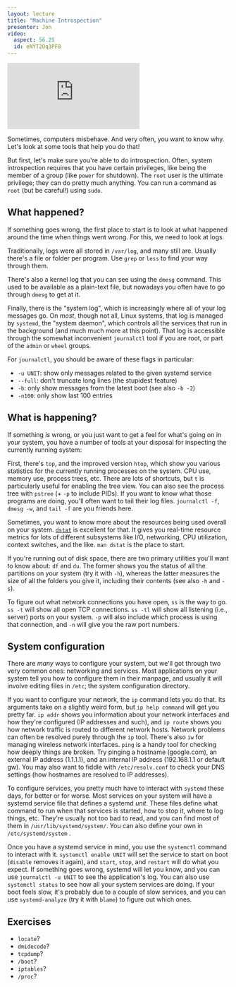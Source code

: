 ```yaml
---
layout: lecture
title: "Machine Introspection"
presenter: Jon
video:
  aspect: 56.25
  id: eNYT2Oq3PF8
---
```


<iframe src="https://www.youtube.com/embed/eNYT2Oq3PF8" frameborder="0" allowfullscreen></iframe>

Sometimes, computers misbehave. And very often, you want to know why.
Let's look at some tools that help you do that!

But first, let's make sure you're able to do introspection. Often,
system introspection requires that you have certain privileges, like
being the member of a group (like `power` for shutdown). The `root` user
is the ultimate privilege; they can do pretty much anything. You can run
a command as `root` (but be careful!) using `sudo`.

## What happened?

If something goes wrong, the first place to start is to look at what
happened around the time when things went wrong. For this, we need to
look at logs.

Traditionally, logs were all stored in `/var/log`, and many still are.
Usually there's a file or folder per program. Use `grep` or `less` to
find your way through them.

There's also a kernel log that you can see using the `dmesg` command.
This used to be available as a plain-text file, but nowadays you often
have to go through `dmesg` to get at it.

Finally, there is the "system log", which is increasingly where all of
your log messages go. On _most_, though not all, Linux systems, that log
is managed by `systemd`, the "system daemon", which controls all the
services that run in the background (and much much more at this point).
That log is accessible through the somewhat inconvenient `journalctl`
tool if you are root, or part of the `admin` or `wheel` groups.

For `journalctl`, you should be aware of these flags in particular:

 - `-u UNIT`: show only messages related to the given systemd service
 - `--full`: don't truncate long lines (the stupidest feature)
 - `-b`: only show messages from the latest boot (see also `-b -2`)
 - `-n100`: only show last 100 entries

## What is happening?

If something _is_ wrong, or you just want to get a feel for what's going
on in your system, you have a number of tools at your disposal for
inspecting the currently running system:

First, there's `top`, and the improved version `htop`, which show you
various statistics for the currently running processes on the system.
CPU use, memory use, process trees, etc. There are lots of shortcuts,
but `t` is particularly useful for enabling the tree view. You can also
see the process tree with `pstree` (+ `-p` to include PIDs). If you want
to know what those programs are doing, you'll often want to tail their
log files. `journalctl -f`, `dmesg -w`, and `tail -f` are you friends
here.

Sometimes, you want to know more about the resources being used overall
on your system. [`dstat`](http://dag.wiee.rs/home-made/dstat/) is
excellent for that. It gives you real-time resource metrics for lots of
different subsystems like I/O, networking, CPU utilization, context
switches, and the like. `man dstat` is the place to start.

If you're running out of disk space, there are two primary utilities
you'll want to know about: `df` and `du`. The former shows you the
status of all the partitions on your system (try it with `-h`), whereas
the latter measures the size of all the folders you give it, including
their contents (see also `-h` and `-s`).

To figure out what network connections you have open, `ss` is the way to
go. `ss -t` will show all open TCP connections. `ss -tl` will show all
listening (i.e., server) ports on your system. `-p` will also include
which process is using that connection, and `-n` will give you the raw
port numbers.


## System configuration

There are _many_ ways to configure your system, but we'll got through
two very common ones: networking and services. Most applications on your
system tell you how to configure them in their manpage, and usually it
will involve editing files in `/etc`; the system configuration
directory.

If you want to configure your network, the `ip` command lets you do
that. Its arguments take on a slightly weird form, but `ip help command`
will get you pretty far. `ip addr` shows you information about your
network interfaces and how they're configured (IP addresses and such),
and `ip route` shows you how network traffic is routed to different
network hosts. Network problems can often be resolved purely through the
`ip` tool. There's also `iw` for managing wireless network interfaces.
`ping` is a handy tool for checking how deeply things are broken. Try
pinging a hostname (google.com), an external IP address (1.1.1.1), and
an internal IP address (192.168.1.1 or default gw). You may also want to
fiddle with `/etc/resolv.conf` to check your DNS settings (how hostnames
are resolved to IP addresses).

To configure services, you pretty much have to interact with `systemd`
these days, for better or for worse. Most services on your system will
have a systemd service file that defines a systemd _unit_. These files
define what command to run when that services is started, how to stop
it, where to log things, etc. They're usually not too bad to read, and
you can find most of them in `/usr/lib/systemd/system/`. You can also
define your own in `/etc/systemd/system` .

Once you have a systemd service in mind, you use the `systemctl` command
to interact with it. `systemctl enable UNIT` will set the service to
start on boot (`disable` removes it again), and `start`, `stop`, and
`restart` will do what you expect. If something goes wrong, systemd will
let you know, and you can use `journalctl -u UNIT` to see the
application's log. You can also use `systemctl status` to see how all
your system services are doing. If your boot feels slow, it's probably
due to a couple of slow services, and you can use `systemd-analyze` (try
it with `blame`) to figure out which ones.

## Exercises

- `locate`?
- `dmidecode`?
- `tcpdump`?
- `/boot`?
- `iptables`?
- `/proc`?
